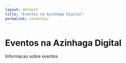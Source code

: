 ```yaml
---
layout: default
title: "Eventos na Azinhaga Digital"
permalink: /eventos/
---
```


# Eventos na Azinhaga Digital

Informacao sobre eventos


<script src="/pages/eventos/js/count-down-timer.js"></script>

